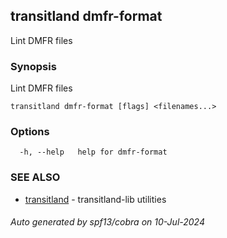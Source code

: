## transitland dmfr-format

Lint DMFR files

### Synopsis

Lint DMFR files



```
transitland dmfr-format [flags] <filenames...>
```

### Options

```
  -h, --help   help for dmfr-format
```

### SEE ALSO

* [transitland](transitland.md)	 - transitland-lib utilities

###### Auto generated by spf13/cobra on 10-Jul-2024
